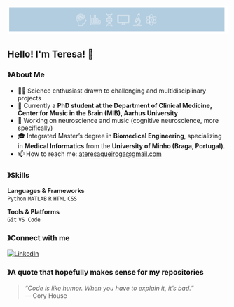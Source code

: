 <p align="center">
  <img src="./cropped_cover_page2.png" alt="Cover Image" width="600"/>
</p>

## Hello! I'm Teresa! 👋

### 》About Me
- 👩‍💻 Science enthusiast drawn to challenging and multidisciplinary projects
- 🏢 Currently a **PhD student at the Department of Clinical Medicine, Center for Music in the Brain (MIB), Aarhus University**
- 🧠 Working on neuroscience and music (cognitive neuroscience, more specifically)
- 🎓 Integrated Master’s degree in **Biomedical Engineering**, specializing in **Medical Informatics** from the **University of Minho (Braga, Portugal)**.
- 📫 How to reach me: ateresaqueiroga@gmail.com

### 》Skills
**Languages & Frameworks**  
`Python` `MATLAB` `R` `HTML` `CSS`

**Tools & Platforms**  
`Git` `VS Code`  

### 》Connect with me
[![LinkedIn](https://img.shields.io/badge/LinkedIn-Profile-blue?style=flat&logo=linkedin)](https://linkedin.com/in/ateresaqueiroga)  

### 》A quote that hopefully makes sense for my repositories
> *“Code is like humor. When you have to explain it, it’s bad.”*  
> — Cory House
